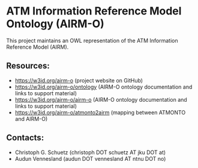 ATM Information Reference Model Ontology (AIRM-O)
===
This project maintains an OWL representation of the ATM Information Reference Model (AIRM).

Resources:
---
* https://w3id.org/airm-o (project website on GitHub)
* https://w3id.org/airm-o/ontology (AIRM-O ontology documentation and links to support material)
* https://w3id.org/airm-o/airm-o (AIRM-O ontology documentation and links to support material)
* https://w3id.org/airm-o/atmonto2airm (mapping between ATMONTO and AIRM-O)

Contacts:
---
* Christoph G. Schuetz (christoph DOT schuetz AT jku DOT at)
* Audun Vennesland (audun DOT vennesland AT ntnu DOT no)
